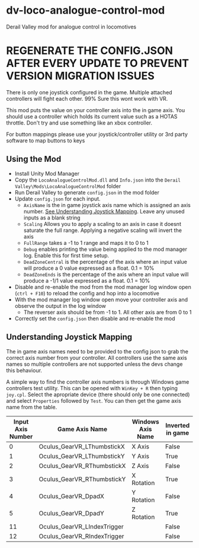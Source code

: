 # dv-loco-analogue-control-mod
Derail Valley mod for analogue control in locomotives

# REGENERATE THE CONFIG.JSON AFTER EVERY UPDATE TO PREVENT VERSION MIGRATION ISSUES

There is only one joystick configured in the game. Multiple attached controllers will fight each other. 99% Sure this wont work with VR.

This mod puts the value on your controller axis into the in game axis.
You should use a controller which holds its current value such as a HOTAS throttle.
Don't try and use something like an xbox controller.

For button mappings please use your joystick/controller utility or 3rd party software to map buttons to keys

## Using the Mod

 - Install Unity Mod Manager
 - Copy the `LocoAnalogueControlMod.dll` and `Info.json` into the `Derail Valley\Mods\LocoAnalogueControlMod` folder
 - Run Derail Valley to generate `config.json` in the mod folder
 - Update `config.json` for each input.
	 - `AxisName` is the in game joystick axis name which is assigned an axis number. [See Understanding Joystick Mapping](#understanding-joystick-mapping). Leave any unused inputs as a blank string
	 - `Scaling` Allows you to apply a scaling to an axis in case it doesnt saturate the full range. Applying a negative scaling will invert the axis
	 - `FullRange` takes a -1 to 1 range and maps it to 0 to 1
	 - `Debug` enables printing the value being applied to the mod manager log. Enable this for first time setup.
	 - `DeadZoneCentral` is the percentage of the axis where an input value will produce a 0 value expressed as a float. 0.1 = 10%
	 - `DeadZoneEnds` is the percentage of the axis where an input value will produce a  -1/1 value expressed as a float. 0.1 = 10% 
 - Disable and re-enable the mod from the mod manager log window open (`ctrl + F10`) to reload the config and hop into a locomotive
 - With the mod manager log window open move your controller axis and observe the output in the log window
	 - The reverser axis should be from -1 to 1. All other axis are from 0 to 1
 - Correctly set the `config.json` then disable and re-enable the mod

## Understanding Joystick Mapping

The in game axis names need to be provided to the config json to grab the correct axis number from your controller. All controllers use the same axis names so multiple controllers are not supported unless the devs change this behaviour.

A simple way to find the controller axis numbers is through Windows game controllers test utility.
This can be opened with `WinKey + R` then typing `joy.cpl`. Select the apropriate device (there should only be one connected) and select `Properties` followed by `Test`. You can then get the game axis name from the table.

| Input Axis Number | Game Axis Name | Windows Axis Name| Inverted in game |
| -- | -- | -- | -- |
| 0 | Oculus_GearVR_LThumbstickX | X Axis | False |
| 1 | Oculus_GearVR_LThumbstickY | Y Axis | True |
| 2 | Oculus_GearVR_RThumbstickX | Z Axis | False |
| 3 | Oculus_GearVR_RThumbstickY | X Rotation| True |
| 4 | Oculus_GearVR_DpadX | Y Rotation | False |
| 5 | Oculus_GearVR_DpadY | Z Rotation| True |
| 11 | Oculus_GearVR_LIndexTrigger | | False |
| 12 | Oculus_GearVR_RIndexTrigger | | False |

